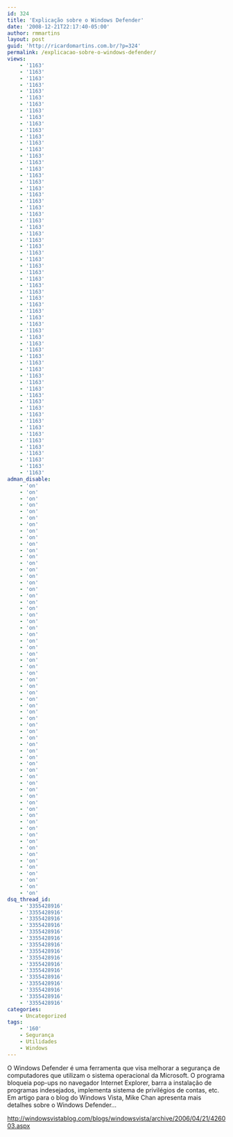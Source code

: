 ```yaml
---
id: 324
title: 'Explicação sobre o Windows Defender'
date: '2008-12-21T22:17:40-05:00'
author: rmmartins
layout: post
guid: 'http://ricardomartins.com.br/?p=324'
permalink: /explicacao-sobre-o-windows-defender/
views:
    - '1163'
    - '1163'
    - '1163'
    - '1163'
    - '1163'
    - '1163'
    - '1163'
    - '1163'
    - '1163'
    - '1163'
    - '1163'
    - '1163'
    - '1163'
    - '1163'
    - '1163'
    - '1163'
    - '1163'
    - '1163'
    - '1163'
    - '1163'
    - '1163'
    - '1163'
    - '1163'
    - '1163'
    - '1163'
    - '1163'
    - '1163'
    - '1163'
    - '1163'
    - '1163'
    - '1163'
    - '1163'
    - '1163'
    - '1163'
    - '1163'
    - '1163'
    - '1163'
    - '1163'
    - '1163'
    - '1163'
    - '1163'
    - '1163'
    - '1163'
    - '1163'
    - '1163'
    - '1163'
    - '1163'
    - '1163'
    - '1163'
    - '1163'
    - '1163'
    - '1163'
    - '1163'
    - '1163'
    - '1163'
    - '1163'
    - '1163'
    - '1163'
    - '1163'
    - '1163'
    - '1163'
    - '1163'
    - '1163'
    - '1163'
adman_disable:
    - 'on'
    - 'on'
    - 'on'
    - 'on'
    - 'on'
    - 'on'
    - 'on'
    - 'on'
    - 'on'
    - 'on'
    - 'on'
    - 'on'
    - 'on'
    - 'on'
    - 'on'
    - 'on'
    - 'on'
    - 'on'
    - 'on'
    - 'on'
    - 'on'
    - 'on'
    - 'on'
    - 'on'
    - 'on'
    - 'on'
    - 'on'
    - 'on'
    - 'on'
    - 'on'
    - 'on'
    - 'on'
    - 'on'
    - 'on'
    - 'on'
    - 'on'
    - 'on'
    - 'on'
    - 'on'
    - 'on'
    - 'on'
    - 'on'
    - 'on'
    - 'on'
    - 'on'
    - 'on'
    - 'on'
    - 'on'
    - 'on'
    - 'on'
    - 'on'
    - 'on'
    - 'on'
    - 'on'
    - 'on'
    - 'on'
    - 'on'
    - 'on'
    - 'on'
    - 'on'
    - 'on'
    - 'on'
    - 'on'
    - 'on'
dsq_thread_id:
    - '3355428916'
    - '3355428916'
    - '3355428916'
    - '3355428916'
    - '3355428916'
    - '3355428916'
    - '3355428916'
    - '3355428916'
    - '3355428916'
    - '3355428916'
    - '3355428916'
    - '3355428916'
    - '3355428916'
    - '3355428916'
    - '3355428916'
    - '3355428916'
categories:
    - Uncategorized
tags:
    - '160'
    - Segurança
    - Utilidades
    - Windows
---
```


O Windows Defender é uma ferramenta que visa melhorar a segurança de computadores que utilizam o sistema operacional da Microsoft. O programa bloqueia pop-ups no navegador Internet Explorer, barra a instalação de programas indesejados, implementa sistema de privilégios de contas, etc. Em artigo para o blog do Windows Vista, Mike Chan apresenta mais detalhes sobre o Windows Defender…

<http://windowsvistablog.com/blogs/windowsvista/archive/2006/04/21/426003.aspx>